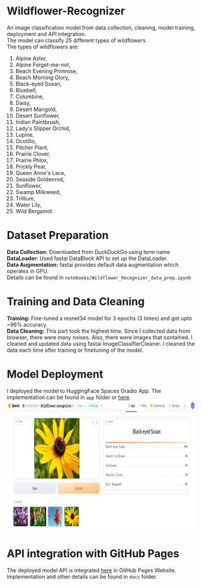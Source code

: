 # Wildflower-Recognizer

An image classification model from data collection, cleaning, model training, deployment and API integration. <br/>
The model can classify 25 different types of wildflowers <br/>
The types of wildflowers are: <br/>

1. Alpine Aster,
2. Alpine Forget-me-not,
3. Beach Evening Primrose,
4. Beach Morning Glory,
5. Black-eyed Susan,
6. Bluebell,
7. Columbine,
8. Daisy,
9. Desert Marigold,
10. Desert Sunflower,
11. Indian Paintbrush,
12. Lady's Slipper Orchid,
13. Lupine,
14. Ocotillo,
15. Pitcher Plant,
16. Prairie Clover,
17. Prairie Phlox,
18. Prickly Pear,
19. Queen Anne's Lace,
20. Seaside Goldenrod,
21. Sunflower,
22. Swamp Milkweed,
23. Trillium,
24. Water Lily,
25. Wild Bergamot

# Dataset Preparation

**Data Collection:** Downloaded from DuckDuckGo using term name <br/>
**DataLoader:** Used fastai DataBlock API to set up the DataLoader. <br/>
**Data Augmentation:** fastai provides default data augmentation which operates in GPU. <br/>
Details can be found in `notebooks/Wildflower_Recognizer_data_prep.ipynb`

# Training and Data Cleaning

**Training:** Fine-tuned a resnet34 model for 3 epochs (3 times) and got upto ~96% accuracy. <br/>
**Data Cleaning:** This part took the highest time. Since I collected data from browser, there were many noises. Also, there were images that contained. I cleaned and updated data using fastai ImageClassifierCleaner. I cleaned the data each time after training or finetuning of the model. <br/>

# Model Deployment

I deployed the model to HuggingFace Spaces Gradio App. The implementation can be found in `app` folder or [here](https://huggingface.co/spaces/minhaj-ripon/Wildflower-recognizer). <br/>
<img src = "app/Gradio_App.jpg" width="700" height="350">

# API integration with GitHub Pages

The deployed model API is integrated [here](https://ripon5098.github.io/Wildflower-Recognizer/) in GitHub Pages Website. Implementation and other details can be found in `docs` folder.
